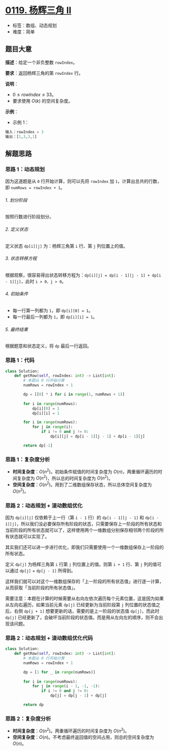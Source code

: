 # [0119. 杨辉三角 II](https://leetcode.cn/problems/pascals-triangle-ii/)

- 标签：数组、动态规划
- 难度：简单

## 题目大意

**描述**：给定一个非负整数 `rowIndex`。

**要求**：返回杨辉三角的第 `rowIndex` 行。

**说明**：

- $0 \le rowIndex \le 33$。
- 要求使用 $O(k)$ 的空间复杂度。

**示例**：

- 示例 1：

```Python
输入：rowIndex = 3
输出：[1,3,3,1]
```

## 解题思路

### 思路 1：动态规划

因为这道题是从 `0` 行开始计算，则可以先将 `rowIndex` 加 `1`，计算出总共的行数，即 `numRows = rowIndex + 1`。

###### 1. 划分阶段

按照行数进行阶段划分。

###### 2. 定义状态

定义状态 `dp[i][j]` 为：杨辉三角第 `i` 行、第 `j` 列位置上的值。

###### 3. 状态转移方程

根据观察，很容易得出状态转移方程为：`dp[i][j] = dp[i - 1][j - 1] + dp[i - 1][j]`，此时 `i > 0，j > 0`。

###### 4. 初始条件

- 每一行第一列都为 `1`，即 `dp[i][0] = 1`。
- 每一行最后一列都为 `1`，即 `dp[i][i] = 1`。

###### 5. 最终结果

根据题意和状态定义，将 `dp` 最后一行返回。

### 思路 1：代码

```Python
class Solution:
    def getRow(self, rowIndex: int) -> List[int]:
        # 本题从 0 行开始计算
        numRows = rowIndex + 1

        dp = [[0] * i for i in range(1, numRows + 1)]
        
        for i in range(numRows):
            dp[i][0] = 1
            dp[i][i] = 1

        for i in range(numRows):
            for j in range(i):
                if i != 0 and j != 0:
                    dp[i][j] = dp[i - 1][j - 1] + dp[i - 1][j]

        return dp[-1]
```

### 思路 1：复杂度分析

- **时间复杂度**：$O(n^2)$。初始条件赋值的时间复杂度为 $O(n)$，两重循环遍历的时间复杂度为 $O(n^2)$，所以总的时间复杂度为 $O(n^2)$。
- **空间复杂度**：$O(n^2)$。用到了二维数组保存状态，所以总体空间复杂度为 $O(n^2)$。

### 思路 2：动态规划 + 滚动数组优化

因为 `dp[i][j]` 仅依赖于上一行（第 `i - 1` 行）的 `dp[i - 1][j - 1]` 和 `dp[i - 1][j]`，所以我们没必要保存所有阶段的状态，只需要保存上一阶段的所有状态和当前阶段的所有状态就可以了，这样使用两个一维数组分别保存相邻两个阶段的所有状态就可以实现了。

其实我们还可以进一步进行优化，即我们只需要使用一个一维数组保存上一阶段的所有状态。

定义 `dp[j]` 为杨辉三角第 `i` 行第 `j` 列位置上的值。则第 `i + 1` 行、第 `j` 列的值可以通过 `dp[j]` + `dp[j - 1]` 所得到。

这样我们就可以对这个一维数组保存的「上一阶段的所有状态值」进行逐一计算，从而获取「当前阶段的所有状态值」。

需要注意：本题在计算的时候需要从右向左依次遍历每个元素位置，这是因为如果从左向右遍历，如果当前元素 `dp[j]` 已经更新为当前阶段第 `j` 列位置的状态值之后，右侧 `dp[j + 1]` 想要更新的话，需要的是上一阶段的状态值 `dp[j]`，而此时 `dp[j]` 已经更新了，会破坏当前阶段的状态值。而是用从左向左的顺序，则不会出现该问题。

### 思路 2：动态规划 + 滚动数组优化代码

```Python
class Solution:
    def getRow(self, rowIndex: int) -> List[int]:
        # 本题从 0 行开始计算
        numRows = rowIndex + 1

        dp = [1 for _ in range(numRows)]
        
        for i in range(numRows):
            for j in range(i - 1, -1, -1):
                if i != 0 and j != 0:
                    dp[j] = dp[j - 1] + dp[j]

        return dp
```

### 思路 2：复杂度分析

- **时间复杂度**：$O(n^2)$。两重循环遍历的时间复杂度为 $O(n^2)$。
- **空间复杂度**：$O(n)$。不考虑最终返回值的空间占用，则总的空间复杂度为 $O(n)$。

